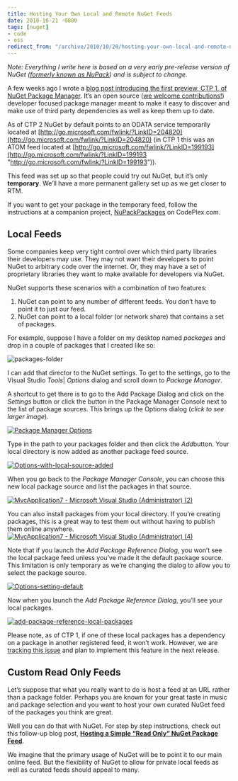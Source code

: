 ```yaml
---
title: Hosting Your Own Local and Remote NuGet Feeds
date: 2010-10-21 -0800
tags: [nuget]
- code
- oss
redirect_from: "/archive/2010/10/20/hosting-your-own-local-and-remote-nupack-feeds.aspx/"
---
```


*Note: Everything I write here is based on a very early pre-release
version of NuGet ([formerly known as
NuPack](https://haacked.com/archive/2010/10/29/nupack-is-now-nuget.aspx "NuPack is now NuGet"))
and is subject to change.*

A few weeks ago I wrote a [blog post introducing the first preview, CTP
1, of NuGet Package
Manager](https://haacked.com/archive/2010/10/06/introducing-nupack-package-manager.aspx "Introducing NuPack Package manager").
It’s an open source ([we welcome
contributions!](https://haacked.com/archive/2010/10/14/nupack-up-for-grabs-items.aspx "NuPack UpForGrabs Items"))
developer focused package manager meant to make it easy to discover and
make use of third party dependencies as well as keep them up to date.

As of CTP 2 NuGet by default points to an ODATA service temporarily
located at
[http://go.microsoft.com/fwlink/?LinkID=204820](http://go.microsoft.com/fwlink/?LinkID=204820)
(in CTP 1 this was an ATOM feed located at
[http://go.microsoft.com/fwlink/?LinkID=199193](http://go.microsoft.com/fwlink/?LinkID=199193 "http://go.microsoft.com/fwlink/?LinkID=199193")).

This feed was set up so that people could try out NuGet, but it’s only
**temporary**. We’ll have a more permanent gallery set up as we get
closer to RTM.

If you want to get your package in the temporary feed, follow the
instructions at a companion project,
[NuPackPackages](http://nupackpackages.codeplex.com/ "NuPackPackages on CodePlex.com")
on CodePlex.com.

Local Feeds
-----------

Some companies keep very tight control over which third party libraries
their developers may use. They may not want their developers to point
NuGet to arbitrary code over the internet. Or, they may have a set of
proprietary libraries they want to make available for developers via
NuGet.

NuGet supports these scenarios with a combination of two features:

1.  NuGet can point to any number of different feeds. You don’t have to
    point it to just our feed.
2.  NuGet can point to a local folder (or network share) that contains a
    set of packages.

For example, suppose I have a folder on my desktop named *packages* and
drop in a couple of packages that I created like so:

![packages-folder](https://haacked.com/images/haacked_com/WindowsLiveWriter/Local-Package-Sources-for-NuPack_8B1A/packages-folder_91c16aae-1e0a-4997-8b50-992692dfbe74.png "packages-folder")

I can add that director to the NuGet settings. To get to the settings,
go to the Visual Studio *Tools*| *Options* dialog and scroll down to
*Package Manager*.

A shortcut to get there is to go to the Add Package Dialog and click on
the *Settings* button or click the button in the Package Manager Console
next to the list of package sources. This brings up the Options dialog
(*click to see larger image*).

[![Package Manager
Options](https://haacked.com/images/haacked_com/WindowsLiveWriter/Local-Package-Sources-for-NuPack_8B1A/Options_thumb.png "Package Manager Options")](https://haacked.com/images/haacked_com/WindowsLiveWriter/Local-Package-Sources-for-NuPack_8B1A/Options_2.png)

Type in the path to your packages folder and then click the *Add*button.
Your local directory is now added as another package feed source.

[![Options-with-local-source-added](https://haacked.com/images/haacked_com/WindowsLiveWriter/Local-Package-Sources-for-NuPack_8B1A/Options-with-local-source-added_thumb.png "Options-with-local-source-added")](https://haacked.com/images/haacked_com/WindowsLiveWriter/Local-Package-Sources-for-NuPack_8B1A/Options-with-local-source-added_2.png)

When you go back to the *Package Manager Console*, you can choose this
new local package source and list the packages in that source.

[![MvcApplication7 - Microsoft Visual Studio (Administrator)
(2)](https://haacked.com/images/haacked_com/WindowsLiveWriter/Local-Package-Sources-for-NuPack_8B1A/MvcApplication7%20-%20Microsoft%20Visual%20Studio%20(Administrator)%20(2)_thumb.png "MvcApplication7 - Microsoft Visual Studio (Administrator) (2)")](https://haacked.com/images/haacked_com/WindowsLiveWriter/Local-Package-Sources-for-NuPack_8B1A/MvcApplication7%20-%20Microsoft%20Visual%20Studio%20(Administrator)%20(2)_2.png)

You can also install packages from your local directory. If you’re
creating packages, this is a great way to test them out without having
to publish them online anywhere.[![MvcApplication7 - Microsoft Visual
Studio (Administrator)
(4)](https://haacked.com/images/haacked_com/WindowsLiveWriter/Local-Package-Sources-for-NuPack_8B1A/MvcApplication7%20-%20Microsoft%20Visual%20Studio%20(Administrator)%20(4)_thumb.png "MvcApplication7 - Microsoft Visual Studio (Administrator) (4)")](https://haacked.com/images/haacked_com/WindowsLiveWriter/Local-Package-Sources-for-NuPack_8B1A/MvcApplication7%20-%20Microsoft%20Visual%20Studio%20(Administrator)%20(4)_2.png)

Note that if you launch the *Add Package Reference Dialog*, you won’t
see the local package feed unless you’ve made it the default package
source. This limitation is only temporary as we’re changing the dialog
to allow you to select the package source.

[![Options-setting-default](https://haacked.com/images/haacked_com/WindowsLiveWriter/Local-Package-Sources-for-NuPack_8B1A/Options-setting-default_thumb.png "Options-setting-default")](https://haacked.com/images/haacked_com/WindowsLiveWriter/Local-Package-Sources-for-NuPack_8B1A/Options-setting-default_2.png)

Now when you launch the *Add Package Reference Dialog*, you’ll see your
local packages.

[![add-package-reference-local-packages](https://haacked.com/images/haacked_com/WindowsLiveWriter/Local-Package-Sources-for-NuPack_8B1A/add-package-reference-local-packages_thumb.png "add-package-reference-local-packages")](https://haacked.com/images/haacked_com/WindowsLiveWriter/Local-Package-Sources-for-NuPack_8B1A/add-package-reference-local-packages_2.png)

Please note, as of CTP 1, if one of these local packages has a
dependency on a package in another registered feed, it won’t work.
However, we are [tracking this
issue](http://nupack.codeplex.com/workitem/204 "Package Source Fallback Behavior")
and plan to implement this feature in the next release.

Custom Read Only Feeds
----------------------

Let’s suppose that what you really want to do is host a feed at an URL
rather than a package folder. Perhaps you are known for your great taste
in music and package selection and you want to host your own curated
NuGet feed of the packages you think are great.

Well you can do that with NuGet. For step by step instructions, check
out this follow-up blog post, [**Hosting a Simple “Read Only” NuGet
Package
Feed**](https://haacked.com/archive/2011/03/31/hosting-simple-nuget-package-feed.aspx "Hosting your own NuGet Feed").

We imagine that the primary usage of NuGet will be to point it to our
main online feed. But the flexibility of NuGet to allow for private
local feeds as well as curated feeds should appeal to many.

